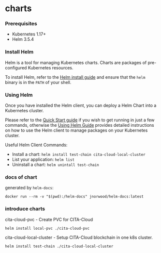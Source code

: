 # charts

### Prerequisites
- Kubernetes 1.17+
- Helm 3.5.4

### Install Helm

Helm is a tool for managing Kubernetes charts. Charts are packages of pre-configured Kubernetes resources.

To install Helm, refer to the [Helm install guide](https://github.com/helm/helm#install) and ensure that the `helm` binary is in the `PATH` of your shell.

### Using Helm

Once you have installed the Helm client, you can deploy a Helm Chart into a Kubernetes cluster.

Please refer to the [Quick Start guide](https://helm.sh/docs/intro/quickstart/) if you wish to get running in just a few commands, otherwise the [Using Helm Guide](https://helm.sh/docs/intro/using_helm/) provides detailed instructions on how to use the Helm client to manage packages on your Kubernetes cluster.

Useful Helm Client Commands:
* Install a chart: `helm install test-chain cita-cloud-local-cluster`
* List your application: `helm list`
* Uninstall a chart: `helm unintall test-chain`

### docs of chart

generated by `helm-docs`:

```
docker run --rm -v "$(pwd):/helm-docs" jnorwood/helm-docs:latest
```

### introduce charts

cita-cloud-pvc - Create PVC for CITA-Cloud

```
helm install local-pvc ./cita-cloud-pvc
```

cita-cloud-local-cluster - Setup CITA-Cloud blockchain in one k8s cluster.

```
helm install test-chain ./cita-cloud-local-cluster
```